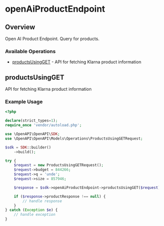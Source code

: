 # openAiProductEndpoint

## Overview

Open AI Product Endpoint. Query for products.

### Available Operations

* [productsUsingGET](#productsusingget) - API for fetching Klarna product information

## productsUsingGET

API for fetching Klarna product information

### Example Usage

```php
<?php

declare(strict_types=1);
require_once 'vendor/autoload.php';

use \OpenAPI\OpenAPI\SDK;
use \OpenAPI\OpenAPI\Models\Operations\ProductsUsingGETRequest;

$sdk = SDK::builder()
    ->build();

try {
    $request = new ProductsUsingGETRequest();
    $request->budget = 844266;
    $request->q = 'unde';
    $request->size = 857946;

    $response = $sdk->openAiProductEndpoint->productsUsingGET($request);

    if ($response->productResponse !== null) {
        // handle response
    }
} catch (Exception $e) {
    // handle exception
}
```
